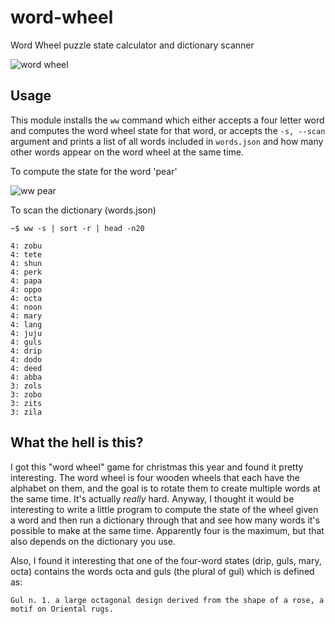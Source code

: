 # word-wheel
Word Wheel puzzle state calculator and dictionary scanner

![word wheel][]

## Usage
This module installs the `ww` command which either accepts a four letter word 
and computes the word wheel state for that word, or accepts the `-s, --scan` 
argument and prints a list of all words included in `words.json` and how many 
other words appear on the word wheel at the same time.

To compute the state for the word 'pear'

![ww pear][]

To scan the dictionary (words.json)

```
~$ ww -s | sort -r | head -n20

4: zobu
4: tete
4: shun
4: perk
4: papa
4: oppo
4: octa
4: noon
4: mary
4: lang
4: juju
4: guls
4: drip
4: dodo
4: deed
4: abba
3: zols
3: zobo
3: zits
3: zila
```

## What the hell is this?
I got this "word wheel" game for christmas this year and found it pretty interesting. The word wheel is four wooden wheels that each have the alphabet on them, and the goal is to rotate them to create multiple words at the same time. It's actually *really* hard. Anyway, I thought it would be interesting to write a little program to compute the state of the wheel given a word and then run a dictionary through that and see how many words it's possible to make at the same time. Apparently four is the maximum, but that also depends on the dictionary you use. 

Also, I found it interesting that one of the four-word states (drip, guls, mary, octa) contains the words octa and guls (the plural of gul) which is defined as:
```
Gul n. 1. a large octagonal design derived from the shape of a rose, a motif on Oriental rugs.
```

[ww pear]: https://i.imgur.com/Z0nA5bt.png
[word wheel]: https://i.imgur.com/PI22nHy.png
